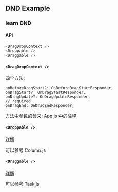 ## DND Example

### learn DND

#### API

```js
<DragDropContext /> 
<Droppable /> 
<Draggable /> 
```

#### ```<DragDropContext />```

四个方法:
```
onBeforeDragStart?: OnBeforeDragStartResponder,
onDragStart?: OnDragStartResponder,
onDragUpdate?: OnDragUpdateResponder,
// required
onDragEnd: OnDragEndResponder,
```

方法中参数的含义: App.js 中的注释

#### ```<Droppable />```

[详解](https://github.com/atlassian/react-beautiful-dnd/blob/master/docs/api/droppable.md)

可以参考 Column.js

#### ```<Draggable />```

[详解](https://github.com/atlassian/react-beautiful-dnd/blob/master/docs/api/draggable.md)

可以参考 Task.js
